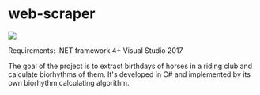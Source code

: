 # web-scraper

<img src="https://github.com/webninja1992/web-scraper/blob/master/11.jpg"/>

Requirements:
.NET framework 4+
Visual Studio 2017

The goal of the project is to extract birthdays of horses in a riding club and calculate biorhythms of them.
It's developed in C# and implemented by its own biorhythm calculating algorithm.
